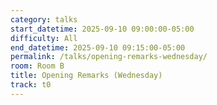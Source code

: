 ```yaml
---
category: talks
start_datetime: 2025-09-10 09:00:00-05:00
difficulty: All
end_datetime: 2025-09-10 09:15:00-05:00
permalink: /talks/opening-remarks-wednesday/
room: Room B
title: Opening Remarks (Wednesday)
track: t0
---
```


